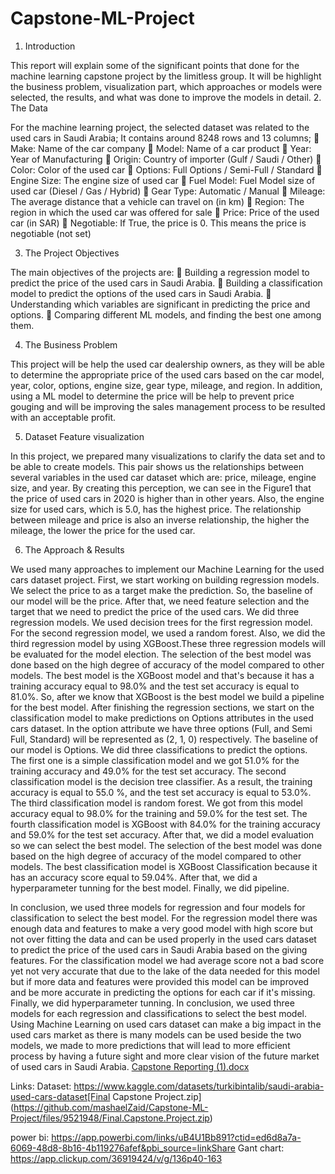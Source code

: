 # Capstone-ML-Project
1.	Introduction 

This report will explain some of the significant points that done for the machine learning capstone project by the limitless group. It will be highlight the business problem, visualization part, which approaches or models were selected, the results, and what was done to improve the models in detail. 
2.	The Data

For the machine learning project, the selected dataset was related to the used cars in Saudi Arabia; It contains around 8248 rows and 13 columns; 
	Make: Name of the car company
	Model: Name of a car product
	Year: Year of Manufacturing
	Origin: Country of importer (Gulf / Saudi / Other)
	Color: Color of the used car
	Options: Full Options / Semi-Full / Standard
	Engine Size: The engine size of used car
	Fuel Model: Fuel Model size of used car (Diesel / Gas / Hybrid)
	Gear Type: Automatic / Manual
	Mileage: The average distance that a vehicle can travel on (in km)
	Region: The region in which the used car was offered for sale
	Price: Price of the used car (in SAR)
	Negotiable: If True, the price is 0. This means the price is negotiable (not set)

3.	The Project Objectives

The main objectives of the projects are:
	Building a regression model to predict the price of the used cars in Saudi Arabia.
	Building a classification model to predict the options of the used cars in Saudi Arabia.
	Understanding which variables are significant in predicting the price and options.
	Comparing different ML models, and finding the best one among them.

4.	The Business Problem

This project will be help the used car dealership owners, as they will be able to determine the appropriate price of the used cars based on the car model, year, color, options, engine size, gear type, mileage, and region. In addition, using a ML model to determine the price will be help to prevent price gouging and will be improving the sales management process to be resulted with an acceptable profit. 

5.	Dataset Feature visualization 

In this project, we prepared many visualizations to clarify the data set and to be able to create models. This pair shows us the relationships between several variables in the used car dataset which are: price, mileage, engine size, and year. By creating this perception, we can see in the Figure1 that the price of used cars in 2020 is higher than in other years. Also, the engine size for used cars, which is 5.0, has the highest price. The relationship between mileage and price is also an inverse relationship, the higher the mileage, the lower the price for the used car.

6.	The Approach & Results

We used many approaches to implement our Machine Learning for the used cars dataset project. First, we start working on building regression models. We select the price to as a target make the prediction. So, the baseline of our model will be the price. After that, we need feature selection and the target that we need to predict the price of the used cars. We did three regression models. We used decision trees for the first regression model. For the second regression model, we used a random forest. Also, we did the third regression model by using XGBoost.These three regression models will be evaluated for the model election. The selection of the best model was done based on the high degree of accuracy of the model compared to other models. The best model is the XGBoost model and that's because it has a training accuracy equal to 98.0% and the test set accuracy is equal to 81.0%. So, after we know that XGBoost is the best model we build a pipeline for the best model. After finishing the regression sections, we start on the classification model to make predictions on Options attributes in the used cars dataset. In the option attribute we have three options (Full, and Semi Full, Standard) will be represented as (2, 1, 0) respectively. The baseline of our model is Options. We did three classifications to predict the options. The first one is a simple classification model and we got 51.0% for the training accuracy and 49.0% for the test set accuracy. The second classification model is the decision tree classifier. As a result, the training accuracy is equal to 55.0 %, and the test set accuracy is equal to 53.0%. The third classification model is random forest. We got from this model accuracy equal to 98.0% for the training and 59.0% for the test set. The fourth classification model is XGBoost with 84.0% for the training accuracy and 59.0% for the test set accuracy. After that, we did a model evaluation so we can select the best model. The selection of the best model was done based on the high degree of accuracy of the model compared to other models. The best classification model is XGBoost Classification because it has an accuracy score equal to 59.04%.  After that, we did a hyperparameter tunning for the best model. Finally, we did pipeline. 

In conclusion, we used three models for regression and four models for classification to select the best model. For the regression model there was enough data and features to make a very good model with high score but not over fitting the data and can be used properly in the used cars dataset to predict the price of the used cars in Saudi Arabia based on the giving features. For the classification model we had average score not a bad score yet not very accurate that due to the lake of the data needed for this model but if more data and features were provided this model can be improved and be more accurate in predicting the options for each car if it's missing. Finally, we did hyperparameter tunning. In conclusion, we used three models for each regression and classifications to select the best model. 
Using Machine Learning on used cars dataset can make a big impact in the used cars market as there is many models can be used beside the two models, we made to more predictions that will lead to more efficient process by having a future sight and more clear vision of the future market of used cars in Saudi Arabia.
[Capstone Reporting (1).docx](https://github.com/LameesAlotaibi/Capstone-Project/files/9508242/Capstone.Reporting.1.docx)

Links:
Dataset:
https://www.kaggle.com/datasets/turkibintalib/saudi-arabia-used-cars-dataset[Final Capstone Project.zip](https://github.com/mashaelZaid/Capstone-ML-Project/files/9521948/Final.Capstone.Project.zip)

power bi:
https://app.powerbi.com/links/uB4U1Bb891?ctid=ed6d8a7a-6069-48d8-8b16-4b119276afef&pbi_source=linkShare 
Gant chart:
https://app.clickup.com/36919424/v/g/136p40-163

